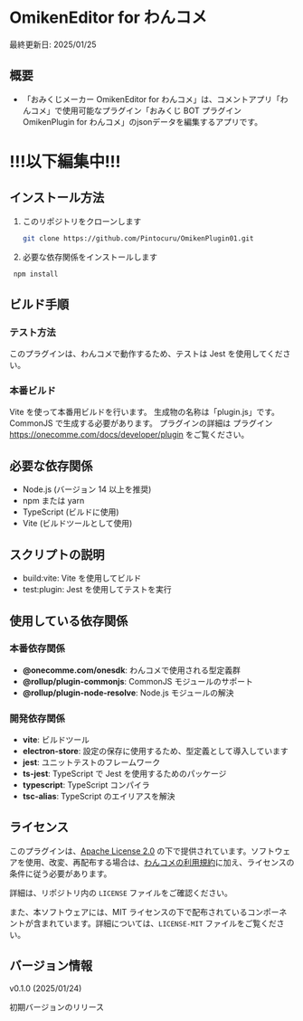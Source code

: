 # OmikenEditor for わんコメ

最終更新日: 2025/01/25

## 概要

- 「おみくじメーカー OmikenEditor for わんコメ」は、コメントアプリ「わんコメ」で使用可能なプラグイン「おみくじ BOT プラグイン OmikenPlugin for わんコメ」のjsonデータを編集するアプリです。

# !!!以下編集中!!!

## インストール方法

1. このリポジトリをクローンします

   ```bash
   git clone https://github.com/Pintocuru/OmikenPlugin01.git
   ```

2. 必要な依存関係をインストールします

```bash
 npm install
```

## ビルド手順

### テスト方法

このプラグインは、わんコメで動作するため、テストは Jest を使用してください。

### 本番ビルド

Vite を使って本番用ビルドを行います。
生成物の名称は「plugin.js」です。CommonJS で生成する必要があります。
プラグインの詳細は プラグイン<https://onecomme.com/docs/developer/plugin> をご覧ください。

## 必要な依存関係

- Node.js (バージョン 14 以上を推奨)
- npm または yarn
- TypeScript (ビルドに使用)
- Vite (ビルドツールとして使用)

## スクリプトの説明

- build:vite: Vite を使用してビルド
- test:plugin: Jest を使用してテストを実行

## 使用している依存関係

### 本番依存関係

- **@onecomme.com/onesdk**: わんコメで使用される型定義群
- **@rollup/plugin-commonjs**: CommonJS モジュールのサポート
- **@rollup/plugin-node-resolve**: Node.js モジュールの解決

### 開発依存関係

- **vite**: ビルドツール
- **electron-store**: 設定の保存に使用するため、型定義として導入しています
- **jest**: ユニットテストのフレームワーク
- **ts-jest**: TypeScript で Jest を使用するためのパッケージ
- **typescript**: TypeScript コンパイラ
- **tsc-alias**: TypeScript のエイリアスを解決

## ライセンス

このプラグインは、[Apache License 2.0](http://www.apache.org/licenses/LICENSE-2.0) の下で提供されています。ソフトウェアを使用、改変、再配布する場合は、[わんコメの利用規約](https://onecomme.com/terms)に加え、ライセンスの条件に従う必要があります。

詳細は、リポジトリ内の `LICENSE` ファイルをご確認ください。

また、本ソフトウェアには、MIT ライセンスの下で配布されているコンポーネントが含まれています。詳細については、`LICENSE-MIT` ファイルをご覧ください。

## バージョン情報

v0.1.0 (2025/01/24)

初期バージョンのリリース

